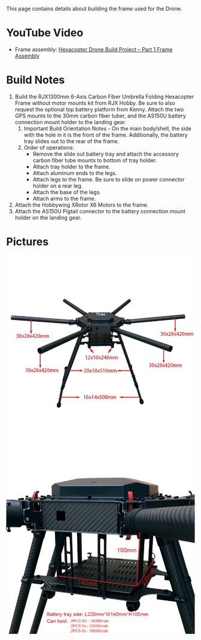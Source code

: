 This page contains details about building the frame used for the Drone.

# YouTube Video
- Frame assembly: [Hexacopter Drone Build Project – Part 1 Frame Assembly](https://youtu.be/STLOE669sC0)

# Build Notes
1. Build the RJX1300mm 6-Axis Carbon Fiber Umbrella Folding Hexacopter Frame without motor mounts kit from RJX Hobby. Be sure to also request the optional top battery platform from Kenny. Attach the two GPS mounts to the 30mm carbon fiber tuber, and the AS150U battery connection mount holder to the landing gear.
   1. Important Build Orientation Notes - On the main body/shell, the side with the hole in it is the front of the frame. Additionally, the battery tray slides out to the rear of the frame.
   2. Order of operations:
      - Remove the slide out battery tray and attach the accessory carbon fiber tube mounts to bottom of tray holder.
      - Attach tray holder to the frame.
      - Attach aluminum ends to the legs.
      - Attach legs to the frame. Be sure to slide on power connector holder on a rear leg.
      - Attach the base of the legs.
      - Attach arms to the frame.
2. Attach the Hobbywing XRotor X6 Motors to the frame.
3. Attach the AS150U Pigtail connector to the battery connection mount holder on the landing gear.


# Pictures
![Frame](./images/frame1.jpg)
![Frame Battery Tray](./images/frame-battery-tray.jpg)